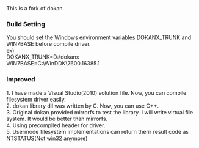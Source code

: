 <html>
This is a fork of dokan.
<body>
<h3>Build Setting</h3>
You should set the Windows environment variables DOKANX_TRUNK and WIN7BASE before compile driver.<br />
ex)<br />
DOKANX_TRUNK=D:\dokanx<br />
WIN7BASE=C:\WinDDK\7600.16385.1<p>
<h3>Improved</h3>
1. I have made a Visual Studio(2010) solution file. Now, you can compile filesystem driver easily.<br />
2. dokan library dll was written by C. Now, you can use C++.<br />
3. Original dokan provided mirrorfs to test the library. I will write virtual file system. It would be better than mirrorfs.<br />
4. Using precompiled header for driver.<br />
5. Usermode filesystem implementations can return therir result code as NTSTATUS(Not win32 anymore)
</body>
</html>
